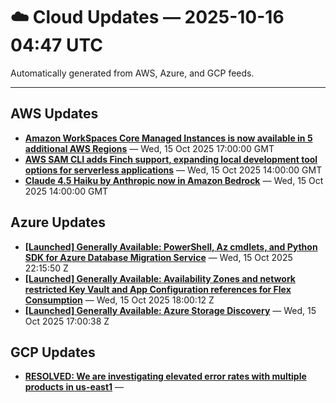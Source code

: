 # ☁️ Cloud Updates — 2025-10-16 04:47 UTC

Automatically generated from AWS, Azure, and GCP feeds.

---

## AWS Updates

- **[Amazon WorkSpaces Core Managed Instances is now available in 5 additional AWS Regions](https://aws.amazon.com/about-aws/whats-new/2025/10/amazon-workspaces-core-managed-instances-additional-regions)** — Wed, 15 Oct 2025 17:00:00 GMT
- **[AWS SAM CLI adds Finch support, expanding local development tool options for serverless applications](https://aws.amazon.com/about-aws/whats-new/2025/10/aws-sam-cli-finch-support)** — Wed, 15 Oct 2025 14:00:00 GMT
- **[Claude 4.5 Haiku by Anthropic now in Amazon Bedrock](https://aws.amazon.com/about-aws/whats-new/2025/10/claude-4-5-haiku-anthropic-amazon-bedrock)** — Wed, 15 Oct 2025 14:00:00 GMT

## Azure Updates

- **[[Launched] Generally Available: PowerShell, Az cmdlets, and Python SDK for Azure Database Migration Service](https://azure.microsoft.com/updates?id=500775)** — Wed, 15 Oct 2025 22:15:50 Z
- **[[Launched] Generally Available: Availability Zones and network restricted Key Vault and App Configuration references for Flex Consumption](https://azure.microsoft.com/updates?id=512379)** — Wed, 15 Oct 2025 18:00:12 Z
- **[[Launched] Generally Available: Azure Storage Discovery](https://azure.microsoft.com/updates?id=515479)** — Wed, 15 Oct 2025 17:00:38 Z

## GCP Updates

- **[RESOLVED: We are investigating elevated error rates with multiple products in us-east1](https://status.cloud.google.com/incidents/8cY8jdUpEGGbsSMSQk7J)** — 
